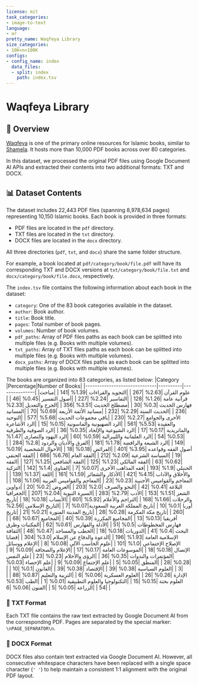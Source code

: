 ```yaml
---
license: mit
task_categories:
- image-to-text
language:
- ar
pretty_name: Waqfeya Library
size_categories:
- 10K<n<100K
configs:
- config_name: index
  data_files:
  - split: index
    path: index.tsv
---
```


# Waqfeya Library

## 📖 Overview
[Waqfeya](https://waqfeya.net) is one of the primary online resources for Islamic books, similar to [Shamela](https://shamela.ws). It hosts more than 10,000 PDF books across over 80 categories.

In this dataset, we processed the original PDF files using Google Document AI APIs and extracted their contents into two additional formats: TXT and DOCX.

## 📊 Dataset Contents
The dataset includes 22,443 PDF files (spanning 8,978,634 pages) representing 10,150 Islamic books. Each book is provided in three formats:
- PDF files are located in the `pdf` directory.
- TXT files are located in the `txt` directory.
- DOCX files are located in the `docx` directory.

All three directories (`pdf`, `txt`, and `docx`) share the same folder structure.

For example, a book located at `pdf/category/book/file.pdf` will have its corresponding TXT and DOCX versions at `txt/category/book/file.txt` and `docx/category/book/file.docx`, respectively.

The `index.tsv` file contains the following information about each book in the dataset:
- `category`: One of the 83 book categories available in the dataset.
- `author`: Book author.
- `title`: Book title.
- `pages`: Total number of book pages.
- `volumes`: Number of book volumes.
- `pdf_paths`: Array of PDF files paths as each book can be splitted into multiple files (e.g. Books with multiple volumes).
- `txt_paths`: Array of TXT files paths as each book can be splitted into multiple files (e.g. Books with multiple volumes).
- `docx_paths`: Array of DOCX files paths as each book can be splitted into multiple files (e.g. Books with multiple volumes).

The books are organized into 83 categories, as listed below:
|Category                      |Percentage|Number of Books|
|------------------------------|----------|---------------|
|علوم القرآن                   |2.63%     |267            |
|التجويد والقراءات             |1.39%     |141            |
|مباحث قرآنية عامة             |1.26%     |128            |
|التفاسير                      |2.24%     |227            |
|أصول التفسير                  |0.45%     |46             |
|فهارس الحديث                  |0.3%      |30             |
|مصطلح الحديث                  |3.51%     |356            |
|الجرح والتعديل                |2.33%     |236            |
|الحديث الستة                  |2.29%     |232            |
|مسانيد الأئمة الأربعة         |0.69%     |70             |
|المسانيد الأخرى والجوامع      |2.27%     |230            |
|باقي مجموعات الحديث           |5.68%     |577            |
|التوحيد والعقيدة              |5.53%     |561            |
|الرد الصهيونية والماسونية     |0.15%     |15             |
|الرد الأشاعرة والماتريدية     |0.17%     |17             |
|الرد الشيوعية والإلحاد        |0.35%     |36             |
|الرد الصوفية والطرقية         |0.53%     |54             |
|الرد العلمانية والليبرالية    |0.59%     |60             |
|الرد اليهود والنصارى          |1.47%     |149            |
|الرد الشيعة والرافضة          |1.78%     |181            |
|الفرق والأديان والردود        |2.8%      |284            |
|أصول الفقه وقواعده            |3.95%     |401            |
|الفرائض                       |0.18%     |18             |
|الأحوال الشخصية               |0.19%     |19             |
|السياسة الشرعية               |2.09%     |212            |
|الفقه العام                   |6.76%     |686            |
|الفقه الحنفي                  |0.62%     |63             |
|الفقه المالكي                 |1.23%     |125            |
|الفقه الشافعي                 |1.25%     |127            |
|الفقه الحنبلي                 |1.9%      |193            |
|فقه المذاهب الأخرى            |0.07%     |7              |
|الفتاوى                       |1.4%      |142            |
|التزكية والأخلاق والآداب      |4.15%     |421            |
|الأذكار والشعائر              |1.59%     |161            |
|اللغة                         |1.37%     |139            |
|المعاجم والقواميس الأجنبية    |0.23%     |23             |
|المعاجم والقواميس العربية     |1.06%     |108            |
|البلاغة                       |0.41%     |42             |
|النحو والصرف                  |2.0%      |203            |
|العروض                        |0.2%      |20             |
|دواوين الشعر                  |1.51%     |153            |
|الأدب                         |2.79%     |283            |
|السيرة النبوية                |2.04%     |207            |
|الجغرافيا والرحلات            |1.66%     |168            |
|التراجم والأعلام              |5.92%     |601            |
|الأنساب                       |0.18%     |18             |
|تاريخ أوربا                   |0.1%      |10             |
|تاريخ المملكة العربية السعودية|0.07%     |7              |
|التاريخ الإسلامي              |2.56%     |260            |
|تاريخ مكة المكرمة             |0.28%     |28             |
|تاريخ المدينة المنورة         |0.21%     |21             |
|تاريخ أفريقيا                 |0.13%     |13             |
|المجاميع المكررة              |0.39%     |40             |
|المجاميع                      |0.67%     |68             |
|فهارس المخطوطات               |0.5%      |51             |
|الأدلة والفهارس               |0.61%     |62             |
|المكتبات وطرق البحث           |0.4%      |41             |
|الدوريات                      |0.18%     |18             |
|الخطب والمساجد                |0.47%     |48             |
|الثقافة الإسلامية العامة      |1.93%     |196            |
|الدعوة والدفاع عن الإسلام     |3.0%      |304            |
|قضايا الإصلاح الإجتماعي       |1.0%      |101            |
|علوم الحاسب الآلي             |0.08%     |8              |
|الإعلام ووسائل الإتصال        |0.18%     |18             |
|الموسوعات العامة              |0.17%     |17             |
|الإعلام والصحافة              |0.09%     |9              |
|المؤتمرات والندوات            |0.35%     |36             |
|الرؤى والأحلام                |0.23%     |23             |
|علم النفس                     |0.28%     |28             |
|المنطق                        |0.05%     |5              |
|علم الإجتماع                  |0.09%     |9              |
|علم الإحصاء                   |0.03%     |3              |
|العلوم السياسية               |0.38%     |39             |
|الإقتصاد                      |0.38%     |39             |
|القانون                       |0.1%      |10             |
|الإدارة                       |0.26%     |26             |
|العلوم العسكرية               |0.06%     |6              |
|التربية والتعليم              |0.87%     |88             |
|العلوم بحتة                   |0.15%     |15             |
|التكنولوجيا والعلوم التطبيقية |0.01%     |1              |
|الطب                          |0.53%     |54             |
|الزراعة                       |0.05%     |5              |
|الفنون                        |0.06%     |6              |

### 📄 TXT Format
Each TXT file contains the raw text extracted by Google Document AI from the corresponding PDF. Pages are separated by the special marker: `\nPAGE_SEPARATOR\n`.

### 📝 DOCX Format
DOCX files also contain text extracted via Google Document AI. However, all consecutive whitespace characters have been replaced with a single space character (`' '`) to help maintain a consistent 1:1 alignment with the original PDF layout.
